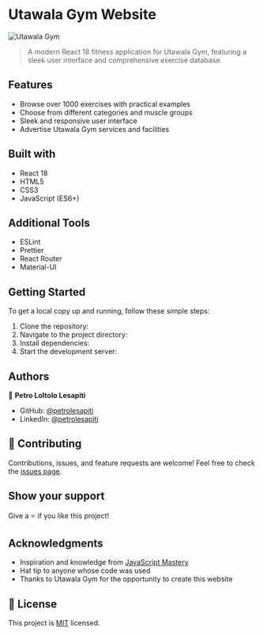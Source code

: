 # Utawala Gym Website

![Utawala Gym](https://i.ibb.co/Yt9spGc/image.png)

> A modern React 18 fitness application for Utawala Gym, featuring a sleek user interface and comprehensive exercise database.

## Features

- Browse over 1000 exercises with practical examples
- Choose from different categories and muscle groups
- Sleek and responsive user interface
- Advertise Utawala Gym services and facilities

## Built with

- React 18
- HTML5
- CSS3
- JavaScript (ES6+)

## Additional Tools

- ESLint
- Prettier
- React Router
- Material-UI

## Getting Started

To get a local copy up and running, follow these simple steps:

1. Clone the repository:
2. Navigate to the project directory:
3. Install dependencies:
4. Start the development server:

## Authors

👤 **Petro Loltolo Lesapiti**

- GitHub: [@petrolesapiti](https://github.com/Loltolo-Lesapiti)
- LinkedIn: [@petrolesapiti](https://www.linkedin.com/in/petrolesapitiloltolo/)

## 🤝 Contributing

Contributions, issues, and feature requests are welcome! Feel free to check the [issues page](https://github.com/Loltolo-Lesapiti/utawala-gym/issues).

## Show your support

Give a ⭐️ if you like this project!

## Acknowledgments

- Inspiration and knowledge from [JavaScript Mastery](https://www.jsmastery.pro/)
- Hat tip to anyone whose code was used
- Thanks to Utawala Gym for the opportunity to create this website

## 📝 License

This project is [MIT](./LICENSE) licensed.

